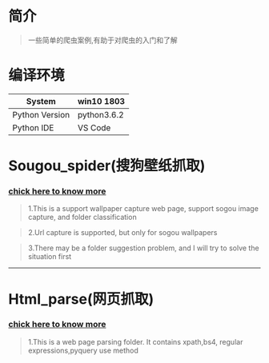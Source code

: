 # **简介**

> 一些简单的爬虫案例,有助于对爬虫的入门和了解

# **编译环境**
 System | win10 1803 
---|---
 Python Version | python3.6.2 |
 Python IDE | VS Code |



# Sougou_spider(搜狗壁纸抓取)
### [chick here to know more](https://github.com/hfg123/Spider_crawler/tree/master/Sougou_spider)

      
>1.This is a support wallpaper capture web page, support sogou image capture, and folder classification

>2.Url capture is supported, but only for sogou wallpapers

>3.There may be a folder suggestion problem, and I will try to solve the situation first

***

# Html_parse(网页抓取)
### [chick here to know more](https://github.com/hfg123/Spider_crawler/tree/master/Html_parse)

>1.This is a web page parsing folder. It contains xpath,bs4, regular expressions,pyquery use method


